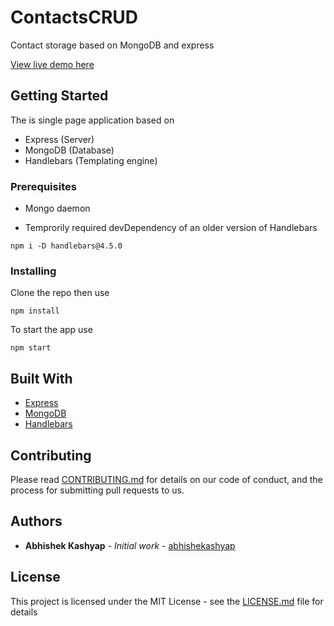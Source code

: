 # ContactsCRUD
Contact storage based on MongoDB and express

[View live demo here](https://contactscrud.herokuapp.com)

## Getting Started

The is single page application based on
* Express (Server)
* MongoDB (Database)
* Handlebars (Templating engine)

### Prerequisites

* Mongo daemon

* Temprorily required devDependency of an older version of Handlebars

```
npm i -D handlebars@4.5.0
```

### Installing

Clone the repo then use

```
npm install
```

To start the app use

```
npm start
```

<!-- ## Screenshots

![Homepage](screenshots/red5.png "Landing page")
![Playlist](screenshots/yellow5.png "Playlist page")
![NowPlaying](screenshots/pink5.png "Now playing") -->


## Built With

* [Express](https://expressjs.com/)
* [MongoDB](https://www.mongodb.com/)
* [Handlebars](https://handlebarsjs.com/)

## Contributing

Please read [CONTRIBUTING.md](CONTRIBUTING.md) for details on our code of conduct, and the process for submitting pull requests to us.

## Authors

* **Abhishek Kashyap** - *Initial work* - [abhishekashyap](https://github.com/abhishekashyap)

## License

This project is licensed under the MIT License - see the [LICENSE.md](LICENSE.md) file for details
